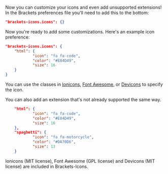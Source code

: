 Now you can customize your icons and even add unsupported extensions! In the Brackets preferences file you'll need to add this to the bottom:

```json
"brackets-icons.icons": {}
```

Now you're ready to add some customizations. Here's an example icon preference:

```json
"brackets-icons.icons": {
	"html": {
			"icon": "fa fa-code",
			"color": "#E84D49",
			"size": 16
	}
}
```

You can use the classes in [Ionicons](http://ionicons.com), [Font Awesome](https://fortawesome.github.io/Font-Awesome/), or [Devicons](https://vorillaz.github.io/devicons/#/main) to specify the icon.

You can also add an extension that's not already supported the same way.

```json
	"html": {
			"icon": "fa fa-code",
			"color": "#E84D49",
			"size": 16
	},
	"spaghetti": {
			"icon": "fa fa-motorcycle",
			"color": "#DA70D6",
			"size": 13
	}
```

Ionicons (MIT license), Font Awesome (GPL license) and Devicons (MIT license) are included in Brackets-Icons.
